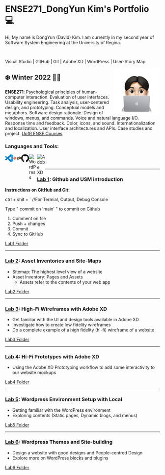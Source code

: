 # ENSE271_DongYun Kim's Portfolio :computer:

Hi, My name is DongYun (David) Kim. I am currently in my second year of Software System Engineering at the University of Regina.

<br>

Visual Studio | GitHub |  Git  | Adobe XD  | WordPress  |  User-Story Map 

<img src="https://github.com/dav1dk1m/dav1dk1m/blob/main/Image.png" width="30%" align="right">

##  :snowflake: Winter 2022 	:man_student:
**ENSE271**: Psychological principles of human-computer interaction. Evaluation of user interfaces. Usability engineering. Task analysis, user-centered design, and prototyping. Conceptual models and metaphors. Software design rationale. Design of windows, menus, and commands. Voice and natural language I/O. Response time and feedback. Color, icons, and sound. Internationalization and localization. User interface architectures and APIs. Case studies and project. [UofR ENSE Courses](https://www.uregina.ca/engineering/students/timetables/ense.html?TERM_CODE=202110)

### Languages and Tools:

<img align="left" alt="Visual Studio Code" width="26px" src="https://raw.githubusercontent.com/github/explore/80688e429a7d4ef2fca1e82350fe8e3517d3494d/topics/visual-studio-code/visual-studio-code.png" />
<img align ="left" alt="Git" width="26px" src="https://raw.githubusercontent.com/github/explore/80688e429a7d4ef2fca1e82350fe8e3517d3494d/topics/git/git.png" />
<img align="left" alt="GitHub" width="26px" src="https://raw.githubusercontent.com/github/explore/78df643247d429f6cc873026c0622819ad797942/topics/github/github.png" />
<img align="left" alt="WordPress" width="26px" src="https://user-images.githubusercontent.com/36246244/159821794-b6d1dcfa-d159-49ba-aa7b-f83c2403bc51.png" />
<img align="left" alt="Adobe XD" width="26px" src= "https://user-images.githubusercontent.com/36246244/159821616-a4ac96a8-2051-4f25-9ea0-0fd08713d6cf.png" />

<br>
<br>

***
### [Lab 1](https://adamtilson.github.io/labs/ense-271/lab-1/): Github and USM introduction

**Instructions on GitHub and Git:**

ctrl + shit + ` //For Termial, Output, Debug Console

Type " commit on 'main' " to commit on Github
1. Comment on file
2. Push + changes
3. Commit
4. Sync to GitHub

[Lab1 Folder](https://github.com/dav1dk1m/ENSE271-Portfolio/tree/main/LAB/lab1)

***
### [Lab 2](https://adamtilson.github.io/labs/ense-271/lab-2/): Asset Inventories and Site-Maps

* Sitemap: The highest level view of a website
* Asset Inventory: Pages and Assets
  - Assets refer to the contents of your web app 

[Lab2 Folder](https://github.com/dav1dk1m/ENSE271-Portfolio/tree/main/LAB/lab2)

***
### [Lab 3](https://adamtilson.github.io/labs/ense-271/lab-3/): High-Fi Wireframes with Adobe XD
* Get familiar with the UI and design tools available in Adobe XD
* Investigate how to create low fidelity wireframes
* Do a complete example of a high fidelity (hi-fi) wireframe of a website

[Lab3 Folder](https://github.com/dav1dk1m/ENSE271-Portfolio/tree/main/LAB/lab3)

***
### [Lab 4](https://adamtilson.github.io/labs/ense-271/lab-4/): Hi-Fi Prototypes with Adobe XD
- Using the Adobe XD Prototyping workflow to add some interactivity to our website mockups

[Lab4 Folder](https://github.com/dav1dk1m/ENSE271-Portfolio/tree/main/LAB/lab4)

***
### [Lab 5](https://adamtilson.github.io/labs/ense-271/lab-5/): Wordpress Environment Setup with Local
- Getting familiar with the WordPress environment
- Exploring contents (Static pages, Dynamic blogs, and menus)

[Lab5 Folder](https://github.com/dav1dk1m/ENSE271-Portfolio/tree/main/LAB/lab5)

***
### [Lab 6](https://adamtilson.github.io/labs/ense-271/lab-6/#60assignment): Wordpress Themes and Site-building
- Design a website with good designs and People-centred Design
- Explore more on WordPress blocks and plugins

[Lab6 Folder](https://github.com/dav1dk1m/ENSE271-Portfolio/tree/main/LAB/lab6)
